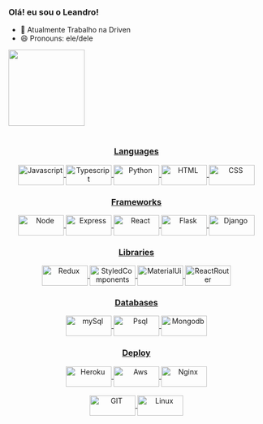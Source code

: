 ### Olá! eu sou o Leandro!
- 🔭 Atualmente Trabalho na Driven
- 😄 Pronouns: ele/dele

<div style="display: inline_block" align="center" >


  <div align="left">
    <a href="https://github.com/leandrossb">
    <img height="150em" src="https://github-readme-stats.vercel.app/api?username=leandrossb&show_icons=true&theme=dark&include_all_commits=true&count_private=true"/>
  </div>
  </br>


  <div align="center">
    <h3> Languages </h3>
    <img align="center" alt="Javascript" height="40" width="90" src="https://img.shields.io/badge/JavaScript-323330?style=for-the-badge&logo=javascript&logoColor=F7DF1E" >
    <img align="center" alt="Typescript" height="40" width="90" src="https://img.shields.io/badge/TypeScript-007ACC?style=for-the-badge&logo=typescript&logoColor=white" >
    <img align="center" alt="Python" height="40" width="90" src="https://img.shields.io/badge/Python-14354C?style=for-the-badge&logo=python&logoColor=white" >
    <img align="center" alt="HTML" height="40" width="90" src="https://img.shields.io/badge/HTML5-E34F26?style=for-the-badge&logo=html5&logoColor=white" >
    <img align="center" alt="CSS" height="40" width="90" src="https://img.shields.io/badge/CSS3-1572B6?style=for-the-badge&logo=css3&logoColor=white" >
  </div>

  <div align="center">
  <h3> Frameworks </h3>
    <img align="center" alt="Node" height="40" width="90"src="https://img.shields.io/badge/Node.js-43853D?style=for-the-badge&logo=node.js&logoColor=white" >
    <img align="center" alt="Express" height="40" width="90" src="https://img.shields.io/badge/Express.js-404D59?style=for-the-badge" >
    <img align="center" alt="React" height="40" width="90" src="https://img.shields.io/badge/React-20232A?style=for-the-badge&logo=react&logoColor=61DAFB" >
    <img align="center" alt="Flask" height="40" width="90" src="https://img.shields.io/badge/Flask-000000?style=for-the-badge&logo=flask&logoColor=white" >
    <img align="center" alt="Django" height="40" width="90" src="https://img.shields.io/badge/Django-092E20?style=for-the-badge&logo=django&logoColor=white" >
  </div>

  <div align="center">
  <h3> Libraries  </h3>
    <img align="center" alt="Redux" height="40" width="90" src="https://img.shields.io/badge/Redux-593D88?style=for-the-badge&logo=redux&logoColor=white" >
    <img align="center" alt="StyledComponents" height="40" width="90" src="https://img.shields.io/badge/styled--components-DB7093?style=for-the-badge&logo=styled-components&logoColor=white" >
    <img align="center" alt="MaterialUi" height="40" width="90" src="https://img.shields.io/badge/Material--UI-0081CB?style=for-the-badge&logo=material-ui&logoColor=white" >
    <img align="center" alt="ReactRouter" height="40" width="90" src="https://img.shields.io/badge/React_Router-CA4245?style=for-the-badge&logo=react-router&logoColor=white" >
  </div>

  <div align="center">
  <h3> Databases  </h3>
    <img align="center" alt="mySql" height="40" width="90" src="https://img.shields.io/badge/MySQL-00000F?style=for-the-badge&logo=mysql&logoColor=white" >
    <img align="center" alt="Psql" height="40" width="90" src="https://img.shields.io/badge/PostgreSQL-316192?style=for-the-badge&logo=postgresql&logoColor=white" >
    <img align="center" alt="Mongodb" height="40" width="90" src="https://img.shields.io/badge/MongoDB-4EA94B?style=for-the-badge&logo=mongodb&logoColor=white" >

  </div>

  <div align="center">
  <h3> Deploy  </h3>
    <img align="center" alt="Heroku" height="40" width="90" src="https://img.shields.io/badge/Heroku-430098?style=for-the-badge&logo=heroku&logoColor=white" >
    <img align="center" alt="Aws" height="40" width="90" src="https://img.shields.io/badge/Amazon_AWS-232F3E?style=for-the-badge&logo=amazon-aws&logoColor=white" >
    <img align="center" alt="Nginx" height="40" width="90" src="https://img.shields.io/badge/Nginx-009639?style=for-the-badge&logo=nginx&logoColor=white" >
    </div>
   
  </br>

  <img align="center" alt="GIT" height="40" width="90" src="https://img.shields.io/badge/Git-E34F26?style=for-the-badge&logo=git&logoColor=white" >
  <img align="center" alt="Linux" height="40" width="90" src="https://img.shields.io/badge/Linux-E34F26?style=for-the-badge&logo=linux&logoColor=black" >
          
</div>
